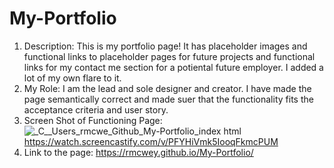 # My-Portfolio
1. Description: 
This is my portfolio page! It has placeholder images and functional links to placeholder pages for future projects and functional links for my contact me section for a potiental future employer. I added a lot of my own flare to it.
2. My Role: 
I am the lead and sole designer and creator. I have made the page semantically correct and made suer that the functionality fits the acceptance criteria and user story. 
3. Screen Shot of Functioning Page: 
![_C__Users_rmcwe_Github_My-Portfolio_index html](https://user-images.githubusercontent.com/95650769/148724059-7f313466-c9bb-449f-9e95-f02693cdc4b5.png)
https://watch.screencastify.com/v/PFYHiVmk5IooqFkmcPUM
5. Link to the page: 
https://rmcwey.github.io/My-Portfolio/
